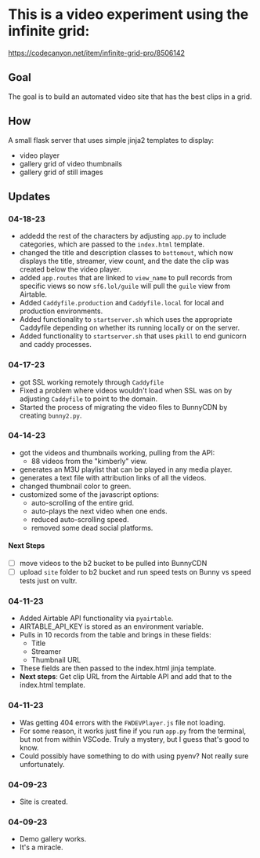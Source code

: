 # This is a video experiment using the infinite grid: 
https://codecanyon.net/item/infinite-grid-pro/8506142

## Goal
The goal is to build an automated video site that has the best clips in a grid.

## How
A small flask server that uses simple jinja2 templates to display:
- video player 
- gallery grid of video thumbnails 
- gallery grid of still images

## Updates
### 04-18-23
- addedd the rest of the characters by adjusting `app.py` to include categories, which are passed to the `index.html` template.
- changed the title and description classes to `bottomout`, which now displays the title, streamer, view count, and the date the clip was created below the video player.
- added `app.routes` that are linked to `view_name` to pull records from specific views so now `sf6.lol/guile` will pull the `guile` view from Airtable.
- Added `Caddyfile.production` and `Caddyfile.local` for local and production environments.
- Added functionality to `startserver.sh` which uses the appropriate Caddyfile depending on whether its running locally or on the server. 
- Added functionality to `startserver.sh` that uses `pkill` to end gunicorn and caddy processes. 

### 04-17-23
- got SSL working remotely through `Caddyfile`
- Fixed a problem where videos wouldn't load when SSL was on by adjusting `Caddyfile` to point to the domain.
- Started the process of migrating the video files to BunnyCDN by creating `bunny2.py`.

### 04-14-23
- got the videos and thumbnails working, pulling from the API:
  - 88 videos from the "kimberly" view.
- generates an M3U playlist that can be played in any media player.
- generates a text file with attribution links of all the videos.
- changed thumbnail color to green. 
- customized some of the javascript options:
  - auto-scrolling of the entire grid.
  - auto-plays the next video when one ends.
  - reduced auto-scrolling speed.
  - removed some dead social platforms. 

#### Next Steps
- [ ] move videos to the b2 bucket to be pulled into BunnyCDN
- [ ] upload `site` folder to b2 bucket and run speed tests on Bunny vs speed tests just on vultr.

### 04-11-23 
- Added Airtable API functionality via `pyairtable`. 
- AIRTABLE_API_KEY is stored as an environment variable.
- Pulls in 10 records from the table and brings in these fields:
  - Title 
  - Streamer
  - Thumbnail URL
- These fields are then passed to the index.html jinja template.
- **Next steps**: Get clip URL from the Airtable API and add that to the index.html template. 

### 04-11-23 
- Was getting 404 errors with the `FWDEVPlayer.js` file not loading.  
- For some reason, it works just fine if you run `app.py` from the terminal, but not from within VSCode.  Truly a mystery, but I guess that's good to know.  
- Could possibly have something to do with using pyenv?  Not really sure unfortunately. 

### 04-09-23 
- Site is created. 

### 04-09-23 
- Demo gallery works.  
- It's a miracle.

